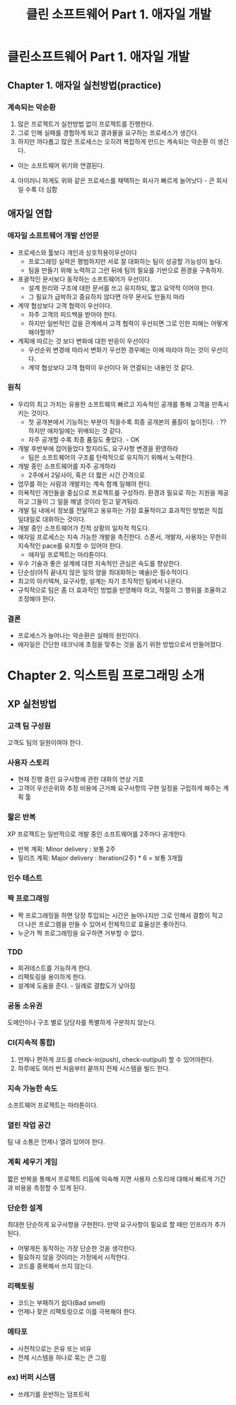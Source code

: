 ﻿---
title: "클린 소프트웨어 Part 1. 애자일 개발"
categories: CleanSoftware
comments: true
---

# 클린소프트웨어 Part 1. 애자일 개발

## Chapter 1. 애자일 실천방법(practice)

### 계속되는 악순환
 1. 많은 프로젝트가 실천방법 없이 프로젝트를 진행한다.
 2. 그로 인해 실패를 경험하게 되고 결과물을 요구하는 프로세스가 생긴다.
 3. 하지만 까다롭고 많은 프로세스는 오히려 복잡하게 만드는 계속되는 악순환 이 생긴다.
   - 이는 소프트웨어 위기와 연결된다.
 4. 아이러니 하게도 위와 같은 프로세스를 채택하는 회사가 빠르게 늘어낫다 - 큰 회사일 수록 더 심함

## 애자일 연합

### 애자일 소프트웨어 개발 선언문
 - 프로세스와 툴보다 개인과 상호작용이우선이다
   - 프로그래밍 실력은 평범하지만 서로 잘 대화하는 팀이 성공할 가능성이 높다.
   - 팀을 만들기 위해 노력하고 그런 뒤에 팀의 필요를 기반으로 환경을 구축하자.
 - 포괄적인 문서보다 동작하는 소프트웨어가 우선이다.
   - 설계 원리와 구조에 대한 문서를 쓰고 유지하되, 짧고 요약적 이어야 한다.
   - 그 필요가 급박하고 중요하지 않다면 아무 문서도 만들지 마라
 - 계약 협상보다 고객 협력이 우선이다.
   - 자주 고객의 피드백을 받아야 한다.
   - 하지만 일반적인 갑을 관계에서 고객 협력이 우선되면 그로 인한 피해는 어떻게 해야할까?
 - 계획에 따르는 것 보다 변화에 대한 반응이 우선이다
   - 우선순위 변경에 따라서 변화가 우선한 경우에는 이에 따라야 하는 것이 우선이다.
   - 계약 협상보다 고객 협력이 우선이다 와 연결되는 내용인 것 같다.

### 원칙
 - 우리의 최고 가치는 유용한 소프트웨의 빠르고 지속적인 공개를 통해 고객을 만족시키는 것이다.
   - 첫 공개본에서 기능하는 부분이 적을수록 최종 공개본의 품질이 높이진다. : ?? 하지만 애자일에는 위배되는 것 같다.
   - 자주 공개할 수록 최종 품질도 좋았다. - OK
 - 개발 후반부에 접어들었다 할지라도, 요구사항 변경을 환영하라
   - 팀은 소프트웨어의 구조를 탄력적으로 유지하기 위해서 노력한다.
 - 개발 중인 소프트웨어를 자주 공개하라
   - 2주에서 2달사이, 혹은 더 짧은 시간 간격으로
 - 업무를 하는 사람과 개발자는 계속 함께 일해야 한다.
 - 의욕적인 개인들을 중심으로 프로젝트를 구성하라. 환경과 필요로 하는 지원을 제공하고 그들이 그 일을 해낼 것이라 믿고 맡겨둬라.
 - 개발 팀 내에서 정보를 전달하고 옹유하는 가장 효율적이고 효과적인 방법은 직접 일대일로 대화하는 것이다.
 - 개발 중인 소프트웨어가 진척 상황의 일차적 척도다.
 - 애자일 프로세스는 지속 가능한 개발을 촉진한다. 스폰서, 개발자, 사용자는 무한히 지속적인 pace를 유지할 수 있어야 한다.
   - 애자일 프로젝트는 마라톤이다.
 - 우수 기술과 좋은 설계에 대한 지속적인 관심은 속도를 향상한다.
 - 단순성(아직 끝내지 않은 일의 양을 최대화하는 예술)은 필수적이다.
 - 최고의 아키텍쳐, 요구사항, 설계는 자기 조직적인 팀에서 나온다.
 - 규칙적으로 팀은 좀 더 효과적인 방법을 반영해야 하고, 적절히 그 행위를 조율하고 조정해야 한다.

### 결론
 - 프로세스가 늘어나는 악순환은 실패의 원인이다.
 - 애자일은 간단한 테크닉에 초점을 맞추는 것을 돕기 위한 방법으로서 만들어졌다.

# Chapter 2. 익스트림 프로그래밍 소개

## XP 실천방법

### 고객 팀 구성원
 고객도 팀의 일원이여야 한다.

### 사용자 스토리
 - 현재 진행 중인 요구사항에 관한 대화의 연상 기호
 - 고객이 우선순위와 추정 비용에 근거해 요구사항의 구현 일정을 구립하게 해주는 계획 툴

### 짧은 반복
 XP 프로젝트는 일반적으로 개발 중인 소프트웨어를 2주마다 공개한다.
   - 반복 계획: Minor delivery : 보통 2주
   - 릴리즈 계획: Major delivery : Iteration(2주) * 6 = 보통 3개월

### 인수 테스트

### 짝 프로그래밍
  - 짝 프로그래밍을 하면 당장 투입되는 시간은 늘어나지만 그로 인해서 결함이 적고 더 나은 프로그램을 만들 수 있어서 전체적으로 효율성은 좋아진다.
  - 누군가 짝 프로그래밍을 요구하면 거부할 수 없다.

### TDD
  - 회귀테스트를 가능하게 한다.
  - 리팩토링을 용이하게 한다.
  - 설계에 도움을 준다. - 일례로 결합도가 낮아짐

### 공동 소유권
 도메인이나 구조 별로 담당자를 특별하게 구분하지 않는다.

### CI(지속적 통합)
  1. 언제나 편하게 코드를 check-in(push), check-out(pull) 할 수 있어야한다.
  2. 하루에도 여러 번 처음부터 끝까지 전체 시스템을 빌드 한다.

### 지속 가능한 속도
 소프트웨어 프로젝트는 마라톤이다.

### 열린 작업 공간
 팀 내 소통은 언제나 열려 있어야 한다.

### 계획 세우기 게임
 짧은 반복을 통해서 프로젝트 리듬에 익숙해 지면 사용자 스토리에 대해서 빠르게 기간과 비용을 측정할 수 있게 된다.

### 단순한 설계
 최대한 단순하게 요구사항을 구현한다. 만약 요구사항이 필요로 할 때만 인프라가 추가된다.

   - 어떻게든 동작하는 가장 단순한 것을 생각한다.
   - 필요하지 않을 것이라는 가정에서 시작한다.
   - 코드를 중복해서 쓰지 않는다.

### 리팩토링
   - 코드는 부패하기 쉽다(Bad smell)
   - 언제나 잦은 리팩토링으로 이를 극복해야 한다.

### 메타포
   - 사전적으로는 은유 또는 비유
   - 전체 시스템을 하나로 묶는 큰 그림

### ex) 버퍼 시스템
   - 쓰레기를 운반하는 덤프트럭